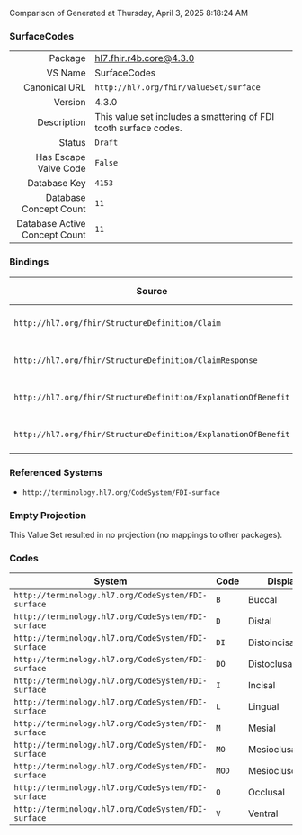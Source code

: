 Comparison of 
Generated at Thursday, April 3, 2025 8:18:24 AM

### SurfaceCodes

|      |     |
| ---: | --- |
| Package | hl7.fhir.r4b.core@4.3.0 |
| VS Name | SurfaceCodes |
| Canonical URL | `http://hl7.org/fhir/ValueSet/surface` |
| Version | 4.3.0 |
| Description | This value set includes a smattering of FDI tooth surface codes. |
| Status | `Draft` |
| Has Escape Valve Code | `False` |
| Database Key | `4153` |
| Database Concept Count | `11` |
| Database Active Concept Count | `11` |
### Bindings

| Source | Element | Binding | Strength | Element Short |
| ------ | ------- | ------- | -------- | ------------- |
| `http://hl7.org/fhir/StructureDefinition/Claim` | `Claim.item.subSite` | `http://hl7.org/fhir/ValueSet/surface` | `Example` | Anatomical sub-location |
| `http://hl7.org/fhir/StructureDefinition/ClaimResponse` | `ClaimResponse.addItem.subSite` | `http://hl7.org/fhir/ValueSet/surface` | `Example` | Anatomical sub-location |
| `http://hl7.org/fhir/StructureDefinition/ExplanationOfBenefit` | `ExplanationOfBenefit.item.subSite` | `http://hl7.org/fhir/ValueSet/surface` | `Example` | Anatomical sub-location |
| `http://hl7.org/fhir/StructureDefinition/ExplanationOfBenefit` | `ExplanationOfBenefit.addItem.subSite` | `http://hl7.org/fhir/ValueSet/surface` | `Example` | Anatomical sub-location |

### Referenced Systems

* `http://terminology.hl7.org/CodeSystem/FDI-surface`
### Empty Projection

This Value Set resulted in no projection (no mappings to other packages).

### Codes

| System | Code | Display |
| ------ | ---- | ------- |
| `http://terminology.hl7.org/CodeSystem/FDI-surface` | `B` | Buccal |
| `http://terminology.hl7.org/CodeSystem/FDI-surface` | `D` | Distal |
| `http://terminology.hl7.org/CodeSystem/FDI-surface` | `DI` | Distoincisal |
| `http://terminology.hl7.org/CodeSystem/FDI-surface` | `DO` | Distoclusal |
| `http://terminology.hl7.org/CodeSystem/FDI-surface` | `I` | Incisal |
| `http://terminology.hl7.org/CodeSystem/FDI-surface` | `L` | Lingual |
| `http://terminology.hl7.org/CodeSystem/FDI-surface` | `M` | Mesial |
| `http://terminology.hl7.org/CodeSystem/FDI-surface` | `MO` | Mesioclusal |
| `http://terminology.hl7.org/CodeSystem/FDI-surface` | `MOD` | Mesioclusodistal |
| `http://terminology.hl7.org/CodeSystem/FDI-surface` | `O` | Occlusal |
| `http://terminology.hl7.org/CodeSystem/FDI-surface` | `V` | Ventral |
